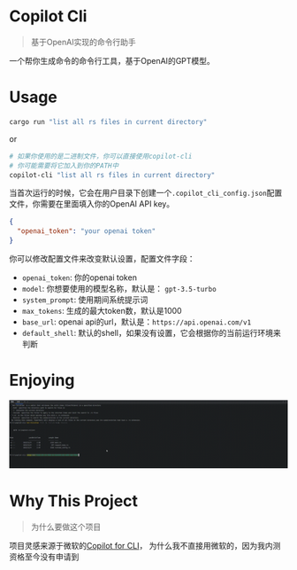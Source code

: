 # Copilot Cli

> 基于OpenAI实现的命令行助手

一个帮你生成命令的命令行工具，基于OpenAI的GPT模型。

# Usage

```bash
cargo run "list all rs files in current directory"
```

or

```bash
# 如果你使用的是二进制文件，你可以直接使用copilot-cli
# 你可能需要将它加入到你的PATH中
copilot-cli "list all rs files in current directory"
```

当首次运行的时候，它会在用户目录下创建一个`.copilot_cli_config.json`配置文件，你需要在里面填入你的OpenAI API key。

```json
{
  "openai_token": "your openai token"
}
```

你可以修改配置文件来改变默认设置，配置文件字段：

- `openai_token`: 你的openai token
- `model`: 你想要使用的模型名称，默认是： `gpt-3.5-turbo`
- `system_prompt`: 使用期间系统提示词
- `max_tokens`: 生成的最大token数，默认是1000
- `base_url`: openai api的url，默认是：`https://api.openai.com/v1`
- `default_shell`: 默认的shell，如果没有设置，它会根据你的当前运行环境来判断

# Enjoying

![demo](./images/demo.gif)

# Why This Project

> 为什么要做这个项目

项目灵感来源于微软的[Copilot for CLI](https://githubnext.com/projects/copilot-cli/)，
为什么我不直接用微软的，因为我内测资格至今没有申请到